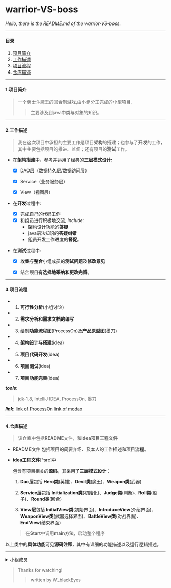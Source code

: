 # warrior-VS-boss



*Hello, there is the README.md of the warrior-VS-boss.*



----
####   目录
   1. [项目简介](#1项目简介)
   2. [工作描述](#2工作描述)
   3. [项目流程](#3项目流程)
   4. [仓库描述](#4仓库描述)







---

#### 1.项目简介



>一个勇士斗魔王的回合制游戏,由小组分工完成的小型项目.
>
>>主要涉及到java中类与对象的知识。



---

#### 2.工作描述



> 我在这次项目中承担的主要工作是项目**架构**的搭建；也参与了**开发**的工作，其中主要包括项目的推进、监督；还有项目的**测试**工作。




- 在**架构搭建**中，参考并运用了经典的**三层模式设计:**

	- [x] DAO层（数据持久层/数据访问层）
	- [x] Service（业务服务层）
	- [x] View（视图层）



- 在**开发**过程中:
	- [x] 完成自己的代码工作
	- [x] 和组员进行积极地交流, *include:*
		- 架构设计功能的**答疑**
		- java语法知识的**答疑纠错**
		- 组员开发工作进度的**督促**。



-  在**测试**过程中:
	- [x] **收集与整合**小组成员的**测试问题**及**修改意见**
	- [x] 结合项目**有选择地采纳和更改完善**。





---

#### 3.项目流程



  - 1. **可行性分析**(小组讨论)  
  - 2. **需求分析和需求文档的编写** 
  - 3.  绘制**功能流程图**(ProcessOn)及**产品原型图**(墨刀) 
  - 4.   **架构设计与搭建**(idea) 
  - 5.    **项目代码开发**(idea) 
  - 6. **项目测试**(idea) 
  - 7. **项目功能完善**(idea)



***tools***: 

>jdk-1.8, IntelliJ IDEA, ProcessOn, 墨刀

***link***:
[link of ProcessOn](https://www.processon.com)
[link of modao](https://modao.cc)



---

#### 4.仓库描述


>该仓库中包括**README**文件，和**idea项目工程文件**




- README文件
   包括项目的简要介绍、及本人的工作描述和项目流程。



- **idea工程文件**[^src]中

  包含有项目相关的**源码**，其采用了**三层模式设计**：

	1. **Dao层**包括 **Hero类**(英雄)、**Devil类**(魔王)、**Weapon类**(武器)

	2. **Service层**包括 **Initialization类**(初始化)、**Judge类**(判断)、**Roll类**(骰子)、**Round类**(回合)

	3. **View层**包括 **InitialView类**(初始界面)、**IntroduceView**(介绍界面)、**WeaponView类**(武器选择界面)、**BattleView类**(对战界面)、**EndView**(结束界面)
	
	>在**Start**中调用**main方法**，启动整个程序



以上类中的**具体功能**可见**源码注释**，其中有详细的功能描述以及运行逻辑描述。

---


<details>
<summary>小组成员</summary>
组长：韩奇锟          	  
技术负责人：王立江（本人）
小组成员: 徐成功、张建煜、江政权、苏乞儿、老尤达、汪涛、钟晓辉、曹港华、潘恒
</details>


>Thanks for watching!
>
>>written by W_blackEyes
